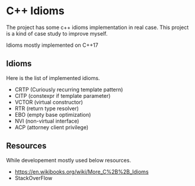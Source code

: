 # C++ Idioms

The project has some c++ idioms implementation in real case.
This project is a kind of case study to improve myself.

Idioms mostly implemented on C++17

## Idioms
Here is the list of implemented idioms.
- CRTP (Curiously recurring template pattern)
- CITP (constexpr if template parameter)
- VCTOR (virtual constructor)
- RTR (return type resolver)
- EBO (empty base optimization)
- NVI (non-virtual interface)
- ACP (attorney client privilege)

## Resources
While developement mostly used below resources.

- https://en.wikibooks.org/wiki/More_C%2B%2B_Idioms
- StackOverFlow